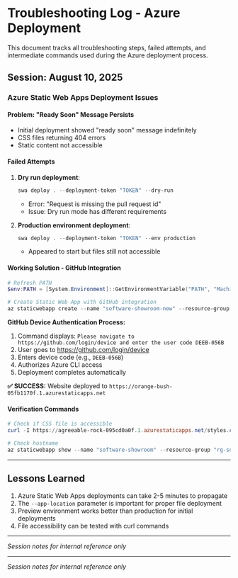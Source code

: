 # Troubleshooting Log - Azure Deployment

This document tracks all troubleshooting steps, failed attempts, and intermediate commands used during the Azure deployment process.

## Session: August 10, 2025

### Azure Static Web Apps Deployment Issues

#### Problem: "Ready Soon" Message Persists
- Initial deployment showed "ready soon" message indefinitely
- CSS files returning 404 errors
- Static content not accessible

#### Failed Attempts
1. **Dry run deployment**:
   ```powershell
   swa deploy . --deployment-token "TOKEN" --dry-run
   ```
   - Error: "Request is missing the pull request id"
   - Issue: Dry run mode has different requirements

2. **Production environment deployment**:
   ```powershell
   swa deploy . --deployment-token "TOKEN" --env production
   ```
   - Appeared to start but files still not accessible

#### Working Solution - GitHub Integration
```powershell
# Refresh PATH
$env:PATH = [System.Environment]::GetEnvironmentVariable("PATH", "Machine") + ";" + [System.Environment]::GetEnvironmentVariable("PATH", "User")

# Create Static Web App with GitHub integration
az staticwebapp create --name "software-showroom-new" --resource-group "rg-software-showroom" --location "East US 2" --source "https://github.com/Sameer-Mhaisekar/the-software-showroom" --branch "main" --app-location "/" --login-with-github
```

**GitHub Device Authentication Process:**
1. Command displays: `Please navigate to https://github.com/login/device and enter the user code DEEB-056B`
2. User goes to https://github.com/login/device
3. Enters device code (e.g., `DEEB-056B`)
4. Authorizes Azure CLI access
5. Deployment completes automatically

**✅ SUCCESS:** Website deployed to `https://orange-bush-05fb1170f.1.azurestaticapps.net`

#### Verification Commands
```powershell
# Check if CSS file is accessible
curl -I https://agreeable-rock-095cd0a0f.1.azurestaticapps.net/styles.css

# Check hostname
az staticwebapp show --name "software-showroom" --resource-group "rg-software-showroom" --query "defaultHostname"
```

---

## Lessons Learned
1. Azure Static Web Apps deployments can take 2-5 minutes to propagate
2. The `--app-location` parameter is important for proper file deployment
3. Preview environment works better than production for initial deployments
4. File accessibility can be tested with curl commands

---

*Session notes for internal reference only*

---

*Session notes for internal reference only*
